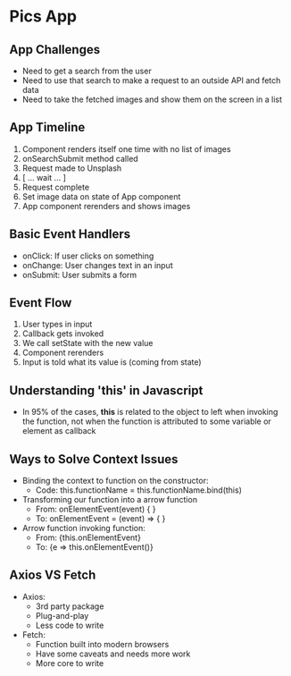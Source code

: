 # Pics App

## App Challenges
- Need to get a search from the user
- Need to use that search to make a request to an outside API and fetch data
- Need to take the fetched images and show them on the screen in a list

## App Timeline
1. Component renders itself one time with no list of images
2. onSearchSubmit method called
3. Request made to Unsplash
4. [ ... wait ... ]
5. Request complete
6. Set image data on state of App component
7. App component rerenders and shows images

## Basic Event Handlers
- onClick: If user clicks on something
- onChange: User changes text in an input
- onSubmit: User submits a form

## Event Flow
1. User types in input
2. Callback gets invoked
3. We call setState with the new value
4. Component rerenders
5. Input is told what its value is (coming from state)

## Understanding 'this' in Javascript
- In 95% of the cases, **this** is related to the object to left when invoking the function, not when the function is attributed to some variable or element as callback

## Ways to Solve Context Issues
- Binding the context to function on the constructor:
  - Code: this.functionName = this.functionName.bind(this)
- Transforming our function into a arrow function
  - From: onElementEvent(event) {  }
  - To: onElementEvent = (event) => {  }
- Arrow function invoking function:
  - From: {this.onElementEvent}
  - To: {e => this.onElementEvent()}

## Axios VS Fetch
- Axios:
  - 3rd party package
  - Plug-and-play
  - Less code to write
- Fetch:
  - Function built into modern browsers
  - Have some caveats and needs more work
  - More core to write